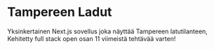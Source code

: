 # Tampereen Ladut
Yksinkertainen Next.js sovellus joka näyttää Tampereen latutilanteen, Kehitetty full stack open osan 11 viimeistä tehtävää varten!